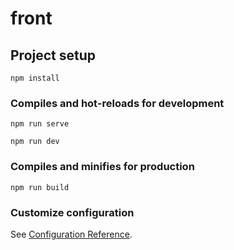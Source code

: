 # front

## Project setup
```
npm install
```

### Compiles and hot-reloads for development
```
npm run serve

npm run dev
```

### Compiles and minifies for production
```
npm run build
```

### Customize configuration
See [Configuration Reference](https://cli.vuejs.org/config/).
